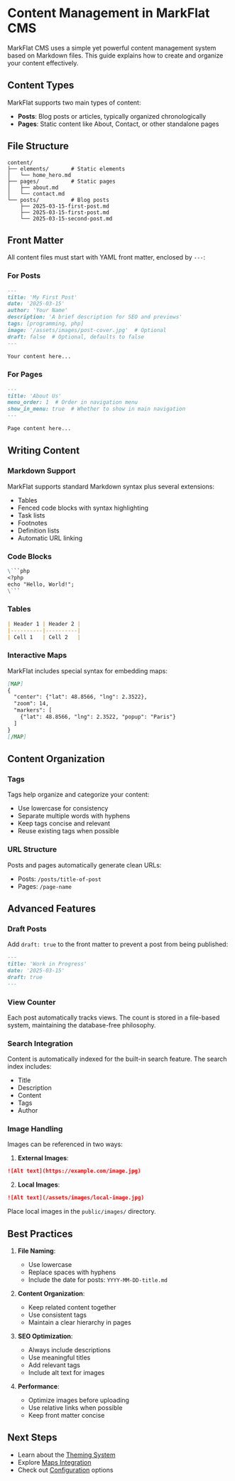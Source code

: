 # Content Management in MarkFlat CMS

MarkFlat CMS uses a simple yet powerful content management system based on Markdown files. This guide explains how to create and organize your content effectively.

## Content Types

MarkFlat supports two main types of content:

- **Posts**: Blog posts or articles, typically organized chronologically
- **Pages**: Static content like About, Contact, or other standalone pages

## File Structure

```
content/
├── elements/       # Static elements
│   └── home_hero.md
├── pages/          # Static pages
│   ├── about.md
│   └── contact.md
└── posts/          # Blog posts
    ├── 2025-03-15-first-post.md
    ├── 2025-03-15-first-post.md
    └── 2025-03-15-second-post.md
```

## Front Matter

All content files must start with YAML front matter, enclosed by `---`:

### For Posts

```markdown
---
title: 'My First Post'
date: '2025-03-15'
author: 'Your Name'
description: 'A brief description for SEO and previews'
tags: [programming, php]
image: '/assets/images/post-cover.jpg'  # Optional
draft: false  # Optional, defaults to false
---

Your content here...
```

### For Pages

```markdown
---
title: 'About Us'
menu_order: 1  # Order in navigation menu
show_in_menu: true  # Whether to show in main navigation
---

Page content here...
```

## Writing Content

### Markdown Support

MarkFlat supports standard Markdown syntax plus several extensions:

- Tables
- Fenced code blocks with syntax highlighting
- Task lists
- Footnotes
- Definition lists
- Automatic URL linking

### Code Blocks

```markdown
\```php
<?php
echo "Hello, World!";
\```
```

### Tables

```markdown
| Header 1 | Header 2 |
|----------|----------|
| Cell 1   | Cell 2   |
```

### Interactive Maps

MarkFlat includes special syntax for embedding maps:

```markdown
[MAP]
{
  "center": {"lat": 48.8566, "lng": 2.3522},
  "zoom": 14,
  "markers": [
    {"lat": 48.8566, "lng": 2.3522, "popup": "Paris"}
  ]
}
[/MAP]
```

## Content Organization

### Tags

Tags help organize and categorize your content:

- Use lowercase for consistency
- Separate multiple words with hyphens
- Keep tags concise and relevant
- Reuse existing tags when possible

### URL Structure

Posts and pages automatically generate clean URLs:

- Posts: `/posts/title-of-post`
- Pages: `/page-name`

## Advanced Features

### Draft Posts

Add `draft: true` to the front matter to prevent a post from being published:

```markdown
---
title: 'Work in Progress'
date: '2025-03-15'
draft: true
---
```

### View Counter

Each post automatically tracks views. The count is stored in a file-based system, maintaining the database-free philosophy.

### Search Integration

Content is automatically indexed for the built-in search feature. The search index includes:

- Title
- Description
- Content
- Tags
- Author

### Image Handling

Images can be referenced in two ways:

1. **External Images**:
```markdown
![Alt text](https://example.com/image.jpg)
```

2. **Local Images**:
```markdown
![Alt text](/assets/images/local-image.jpg)
```

Place local images in the `public/images/` directory.

## Best Practices

1. **File Naming**:
   - Use lowercase
   - Replace spaces with hyphens
   - Include the date for posts: `YYYY-MM-DD-title.md`

2. **Content Organization**:
   - Keep related content together
   - Use consistent tags
   - Maintain a clear hierarchy in pages

3. **SEO Optimization**:
   - Always include descriptions
   - Use meaningful titles
   - Add relevant tags
   - Include alt text for images

4. **Performance**:
   - Optimize images before uploading
   - Use relative links when possible
   - Keep front matter concise

## Next Steps

- Learn about the [Theming System](./theming.md)
- Explore [Maps Integration](./maps.md)
- Check out [Configuration](./configuration.md) options
